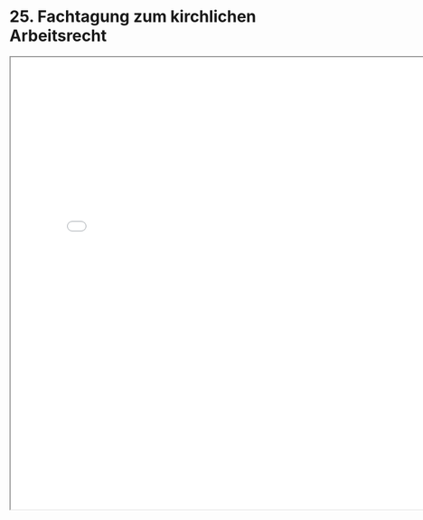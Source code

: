 # 25. Fachtagung zum kirchlichen Arbeitsrecht
<iframe src="map_kirchentagung2" height="800" width="800"></iframe> 
